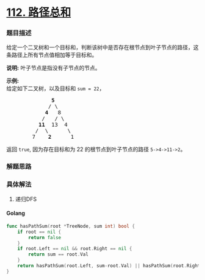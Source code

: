 # [112. 路径总和](https://leetcode-cn.com/problems/path-sum/description/)

### 题目描述

<p>给定一个二叉树和一个目标和，判断该树中是否存在根节点到叶子节点的路径，这条路径上所有节点值相加等于目标和。</p>

<p><strong>说明:</strong>&nbsp;叶子节点是指没有子节点的节点。</p>

<p><strong>示例:</strong>&nbsp;<br>
给定如下二叉树，以及目标和 <code>sum = 22</code>，</p>

<pre>              <strong>5</strong>
             / \
            <strong>4 </strong>  8
           /   / \
          <strong>11 </strong> 13  4
         /  \      \
        7    <strong>2</strong>      1
</pre>

<p>返回 <code>true</code>, 因为存在目标和为 22 的根节点到叶子节点的路径 <code>5-&gt;4-&gt;11-&gt;2</code>。</p>

### 解题思路


### 具体解法

1. 递归DFS


#### **Golang**
```go
func hasPathSum(root *TreeNode, sum int) bool {
	if root == nil {
		return false
	}
	if root.Left == nil && root.Right == nil {
		return sum == root.Val
	}
	return hasPathSum(root.Left, sum-root.Val) || hasPathSum(root.Right, sum-root.Val)
}
```


